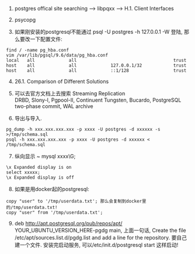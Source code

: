 1. postgres offical site searching --> libpqxx --> H.1. Client Interfaces  

2. psycopg  

3. 如果刚安装的postgresql不能通过 psql -U postgres -h 127.0.0.1 -W 登陆, 那么要改一下配置文件:
```
find / -name pg_hba.conf
vim /var/lib/pgsql/9.6/data/pg_hba.conf
local   all             all                                     trust
host    all             all             127.0.0.1/32            trust
host    all             all             ::1/128                 trust
```

4. 26.1. Comparison of Different Solutions  

5. 可以去官方文档上去搜索 Streaming Replication  
DRBD, Slony-I, Pgpool-II, Continuent Tungsten, Bucardo, PostgreSQL two-phase commit, WAL archive   

6. 导出与导入.
```
pg_dump -h xxx.xxx.xxx.xxx -p xxxx -U postgres -d xxxxxx -s >/tmp/schema.sql
psql -h xxx.xxx.xxx.xxx -p xxxx -U postgres -d xxxxxx < /tmp/schema.sql
```

7. 纵向显示 ~ mysql  xxxx\G;
```
\x Expanded display is on
select xxxxx;
\x Expanded display is off
```

8. 如果是用docker起的postgresql:
```
copy "user" to '/tmp/userdata.txt'; 那么会复制到docker里的/tmp/userdata.txt!  
copy "user" from '/tmp/userdata.txt';
```

9. deb http://apt.postgresql.org/pub/repos/apt/ YOUR_UBUNTU_VERSION_HERE-pgdg main, 上面一句话, Create the file /etc/apt/sources.list.d/pgdg.list and add a line for the repository. 要自己建一个文件. 安装完启动服务, 可以/etc/init.d/postgresql start 这样启动!  

